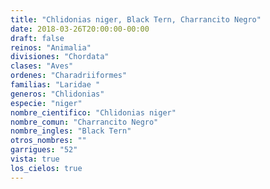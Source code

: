 ```yaml
---
title: "Chlidonias niger, Black Tern, Charrancito Negro"
date: 2018-03-26T20:00:00-00:00
draft: false
reinos: "Animalia"
divisiones: "Chordata"
clases: "Aves"
ordenes: "Charadriiformes"
familias: "Laridae "
generos: "Chlidonias"
especie: "niger"
nombre_cientifico: "Chlidonias niger"
nombre_comun: "Charrancito Negro"
nombre_ingles: "Black Tern"
otros_nombres: ""
garrigues: "52"
vista: true
los_cielos: true
---
```

